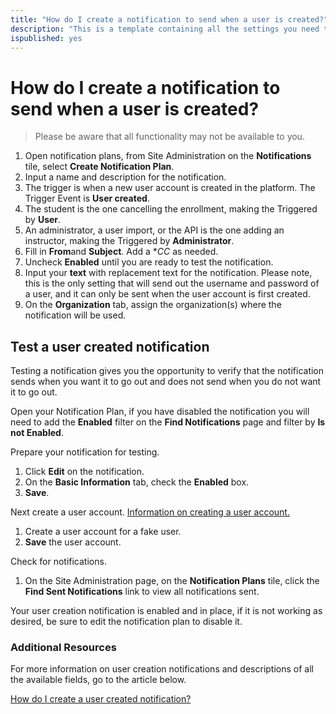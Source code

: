 ```yaml
---
title: "How do I create a notification to send when a user is created?"
description: "This is a template containing all the settings you need to create an automated notification to be sent when a new user is created."
ispublished: yes
---
```



# How do I create a notification to send when a user is created?

> Please be aware that all functionality may not be available to you.

1. Open notification plans, from Site Administration on the **Notifications** tile, select **Create Notification Plan**.
1. Input a name and description for the notification.
1. The trigger is when a new user account is created in the platform. The Trigger Event is **User created**.
1. The student is the one cancelling the enrollment, making the Triggered by **User**. 
1. An administrator, a user import, or the API is the one adding an instructor, making the Triggered by **Administrator**. 
1. Fill in **From**and **Subject**. Add a **CC* as needed. 
1. Uncheck **Enabled** until you are ready to test the notification.
1. Input your **text** with replacement text for the notification. Please note, this is the only setting that will send out the username and password of a user, and it can only be sent when the user account is first created.
1. On the **Organization** tab, assign the organization(s) where the notification will be used.

## Test a user created notification

Testing a notification gives you the opportunity to verify that the notification sends when you want it to go out and does not send when you do not want it to go out. 

Open your Notification Plan, if you have disabled the notification you will need to add the **Enabled** filter on the **Find Notifications** page and filter by **Is not Enabled**.

Prepare your notification for testing.
1. Click **Edit** on the notification.
1. On the **Basic Information** tab, check the **Enabled** box. 
1. **Save**.

Next create a user account. [Information on creating a user account.](/tms/tms-administrators/users/student-management/create-student-user-accounts.md)
1. Create a user account for a fake user.
1. **Save** the user account.

Check for notifications.
1. On the Site Administration page, on the **Notification Plans** tile, click the **Find Sent Notifications** link to view all notifications sent.

Your user creation notification is enabled and in place, if it is not working as desired, be sure to edit the notification plan to disable it.


### Additional Resources

For more information on user creation notifications and descriptions of all the available fields, go to the article below.

[How do I create a user created notification?](/tms/tms-administrators/notifications/new-user-created-notification.md)
